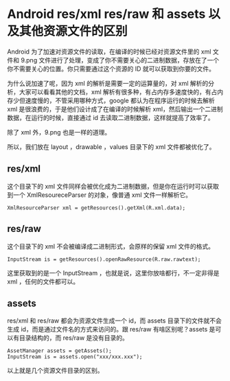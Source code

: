 # Android res/xml res/raw 和 assets 以及其他资源文件的区别

Android 为了加速对资源文件的读取，在编译的时候已经对资源文件里的 xml 文件和 9.png 文件进行了处理，变成了你不需要关心的二进制数据，存放在了一个你不需要关心的位置。你只需要通过这个资源的 ID 就可以获取到你要的文件。


<!--more-->

为什么说加速了呢，因为 xml 的解析是需要一定的运算量的，对 xml 解析的分析，大家可以看看其他的文档，xml 解析有很多种，有占内存多速度快的，有占内存少但速度慢的，不管采用哪种方式，google 都认为在程序运行的时候去解析 xml 是很浪费的，于是他们设计成了在编译的时候解析 xml，然后输出一个二进制数据，在运行的时候，直接通过 id 去读取二进制数据，这样就提高了效率了。

除了 xml 外，9.png 也是一样的道理。

所以，我们放在 layout ，drawable ，values 目录下的 xml 文件都被优化了。

## res/xml

这个目录下的 xml 文件同样会被优化成为二进制数据，但是你在运行时可以获取到一个 XmlResoureceParser 的对象，像普通 xml 文件一样解析它。

    XmlResourceParser xml = getResources().getXml(R.xml.data);   

## res/raw

这个目录下的 xml 不会被编译成二进制形式，会原样的保留 xml 文件的格式。

    InputStream is = getResources().openRawResource(R.raw.rawtext);

这里获取到的是一个 InputStream ，也就是说，这里你放啥都行，不一定非得是 xml ，任何的文件都可以。

## assets

res/xml 和 res/raw 都会为资源文件生成一个 id，而 assets 目录下的文件就不会生成 id，而是通过文件名的方式来访问的。跟 res/raw 有啥区别呢？assets 是可以有目录结构的，而 res/raw 是没有目录的。

    AssetManager assets = getAssets();
    InputStream is = assets.open("xxx/xxx.xxx");


以上就是几个资源文件目录的区别。

